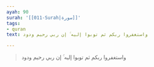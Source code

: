 ```yaml
---
ayah: 90
surah: '[[011-Surah|سورة]]'
tags:
- quran
text: واستغفروا ربكم ثم توبوا إليه ۚ إن ربي رحيم ودود

---
```

> واستغفروا ربكم ثم توبوا إليه ۚ إن ربي رحيم ودود
